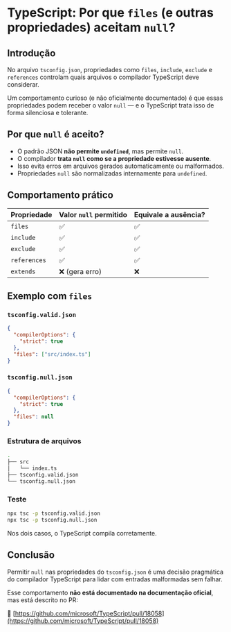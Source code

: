 # TypeScript: Por que `files` (e outras propriedades) aceitam `null`?

## Introdução

No arquivo `tsconfig.json`, propriedades como `files`, `include`, `exclude` e `references` controlam quais arquivos o compilador TypeScript deve considerar.

Um comportamento curioso (e não oficialmente documentado) é que essas propriedades podem receber o valor `null` — e o TypeScript trata isso de forma silenciosa e tolerante.

## Por que `null` é aceito?

- O padrão JSON **não permite `undefined`**, mas permite `null`.
- O compilador **trata `null` como se a propriedade estivesse ausente**.
- Isso evita erros em arquivos gerados automaticamente ou malformados.
- Propriedades `null` são normalizadas internamente para `undefined`.

## Comportamento prático

| Propriedade       | Valor `null` permitido | Equivale a ausência? |
|-------------------|-------------------------|-----------------------|
| `files`           | ✅                      | ✅                    |
| `include`         | ✅                      | ✅                    |
| `exclude`         | ✅                      | ✅                    |
| `references`      | ✅                      | ✅                    |
| `extends`         | ❌ (gera erro)          | ❌                    |

## Exemplo com `files`

### `tsconfig.valid.json`

```json
{
  "compilerOptions": {
    "strict": true
  },
  "files": ["src/index.ts"]
}
````

### `tsconfig.null.json`

```json
{
  "compilerOptions": {
    "strict": true
  },
  "files": null
}
```

### Estrutura de arquivos

```bash
.
├── src
│   └── index.ts
├── tsconfig.valid.json
└── tsconfig.null.json
```

### Teste

```bash
npx tsc -p tsconfig.valid.json
npx tsc -p tsconfig.null.json
```

Nos dois casos, o TypeScript compila corretamente.

## Conclusão

Permitir `null` nas propriedades do `tsconfig.json` é uma decisão pragmática do compilador TypeScript para lidar com entradas malformadas sem falhar.

Esse comportamento **não está documentado na documentação oficial**, mas está descrito no PR:

🔗 [https://github.com/microsoft/TypeScript/pull/18058](https://github.com/microsoft/TypeScript/pull/18058)
